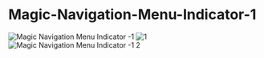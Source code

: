 # Magic-Navigation-Menu-Indicator-1
![Magic Navigation Menu Indicator -1](https://user-images.githubusercontent.com/96956110/168149421-f374bb17-c9bb-49c2-8574-af9821d10227.jpg)
![1](https://user-images.githubusercontent.com/96956110/216786019-8f1cac7f-138f-48cb-9ebf-e1972d42d457.png)
![Magic Navigation Menu Indicator -1 2](https://user-images.githubusercontent.com/96956110/230793986-907a0b18-6f2f-4a5c-970b-04494d4c8d33.png)

